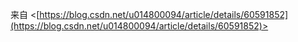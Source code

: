来自 <[https://blog.csdn.net/u014800094/article/details/60591852](https://blog.csdn.net/u014800094/article/details/60591852)>
